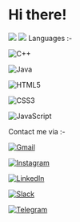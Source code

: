 # Hi there!
<img src="https://github-readme-stats.vercel.app/api?username=sgc93&show_icons=true&theme=radical">
<img src="https://github-readme-stats.vercel.app/api/top-langs/?username=sgc93&layout=compact)](https://github.com/anuraghazra/github-readme-stats">
Languages :-

![C++](https://img.shields.io/badge/c++-%2300599C.svg?style=for-the-badge&logo=c%2B%2B&logoColor=white)

![Java](https://img.shields.io/badge/java-%23ED8B00.svg?style=for-the-badge&logo=java&logoColor=white)

![HTML5](https://img.shields.io/badge/html5-%23E34F26.svg?style=for-the-badge&logo=html5&logoColor=white)

![CSS3](https://img.shields.io/badge/css3-%231572B6.svg?style=for-the-badge&logo=css3&logoColor=white)

![JavaScript](https://img.shields.io/badge/javascript-%23323330.svg?style=for-the-badge&logo=javascript&logoColor=%23F7DF1E)

Contact me via :-

<a href="mailto:smachewgedefaw@gmail.com">

![Gmail](https://img.shields.io/badge/Gmail-D14836?style=for-the-badge&logo=gmail&logoColor=white)

</a>

<a href="https://www.instagram.com/invites/contact/?i=1uixiopigjr0e&utm_content=kfy746p"> ![Instagram](https://img.shields.io/badge/Instagram-%23E4405F.svg?style=for-the-badge&logo=Instagram&logoColor=white)</a>

<a href="https://www.linkedin.com/in/smachew-gedefaw-725923257/">

![LinkedIn](https://img.shields.io/badge/linkedin-%230077B5.svg?style=for-the-badge&logo=linkedin&logoColor=white) </a>

<a href="https://app.slack.com/client/T0195LMKD1R/C029LQNUYK1/rimeto_profile/U03E5VCTSN7" > ![Slack](https://img.shields.io/badge/Slack-4A154B?style=for-the-badge&logo=slack&logoColor=white) </a>

<a href="https://t.me/Sgc_21219"> ![Telegram](https://img.shields.io/badge/Telegram-2CA5E0?style=for-the-badge&logo=telegram&logoColor=white) </a>
